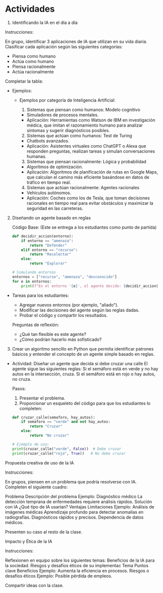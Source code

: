 
# Actividades

1. Identificando la IA en el día a día

Instrucciones:

En grupo, identificar 3 aplicaciones de IA que utilizan en su vida diaria.
Clasificar cada aplicación según las siguientes categorías:
- Piensa como humano
- Actúa como humano
- Piensa racionalmente
- Actúa racionalmente

Completar la tabla:

- Ejemplos:
    - Ejemplos por categoría de Inteligencia Artificial:
        1. Sistemas que piensan como humanos: Modelo cognitivo
        * Simuladores de procesos mentales.
        * Aplicación: Herramientas como Watson de IBM en investigación médica, que imitan el razonamiento humano para analizar síntomas y sugerir diagnósticos posibles.
        
        2. Sistemas que actúan como humanos: Test de Turing
        * Chatbots avanzados.
        * Aplicación: Asistentes virtuales como ChatGPT o Alexa que responden preguntas, realizan tareas y simulan conversaciones humanas.

        3. Sistemas que piensan racionalmente: Lógica y probabilidad
        * Algoritmos de optimización.
        * Aplicación: Algoritmos de planificación de rutas en Google Maps, que calculan el camino más eficiente basándose en datos de tráfico en tiempo real.
        4. Sistemas que actúan racionalmente: Agentes racionales
        * Vehículos autónomos.
        * Aplicación: Coches como los de Tesla, que toman decisiones racionales en tiempo real para evitar obstáculos y maximizar la seguridad en las carreteras.


2. Diseñando un agente basado en reglas

    Código Base: (Este se entrega a los estudiantes como punto de partida)
    ```py 
    def decidir_accion(entorno):
        if entorno == "amenaza":
            return "Defender"
        elif entorno == "recurso":
            return "Recolectar"
        else:
            return "Explorar"

    # Simulando entornos
    entornos = ["recurso", "amenaza", "desconocido"]
    for e in entornos:
        print(f"En el entorno '{e}', el agente decide: {decidir_accion(e)}")
    ```

- Tareas para los estudiantes:

    - Agregar nuevos entornos (por ejemplo, "aliado").
    - Modificar las decisiones del agente según las reglas dadas.
    - Probar el código y compartir los resultados.
    
    Preguntas de reflexión:

    - ¿Qué tan flexible es este agente?
    - ¿Cómo podrían hacerlo más sofisticado?


3. Crear un algoritmo sencillo en Python que permita identificar patrones básicos y entender el concepto de un agente simple basado en reglas.

- Actividad: Diseñar un agente que decida si debe cruzar una calle
El agente sigue las siguientes reglas: Si el semáforo está en verde y no hay autos en la intersección, cruza. Si el semáforo está en rojo o hay autos, no cruza.

    Pasos:
    1. Presentar el problema.
    2. Proporcionar un esqueleto del código para que los estudiantes lo completen:

    ```py
    def cruzar_calle(semaforo, hay_autos):
        if semaforo == "verde" and not hay_autos:
            return "Cruzar"
        else:
            return "No cruzar"

    # Ejemplo de uso:
    print(cruzar_calle("verde", False))  # Debe cruzar
    print(cruzar_calle("rojo", True))   # No debe cruzar
    ```


Propuesta creativa de uso de la IA

Instrucciones:

En grupos, piensen en un problema que podría resolverse con IA.
Completen el siguiente cuadro:

Problema	Descripción del problema
Ejemplo: Diagnóstico médico	La detección temprana de enfermedades requiere análisis rápidos.
Solución con IA	¿Qué tipo de IA usarían?	Ventajas	Limitaciones
Ejemplo: Análisis de imágenes médicas	Aprendizaje profundo para detectar anomalías en radiografías.	Diagnósticos rápidos y precisos.	Dependencia de datos médicos.

Presenten su caso al resto de la clase.





Impacto y Ética de la IA

Instrucciones:

Reflexionen en equipo sobre los siguientes temas:
Beneficios de la IA para la sociedad.
Riesgos y desafíos éticos de su implementac
Tema	Puntos clave
Beneficios	Ejemplo: Aumenta la eficiencia en procesos.
Riesgos o desafíos éticos	Ejemplo: Posible pérdida de empleos.

Compartir ideas con la clase.